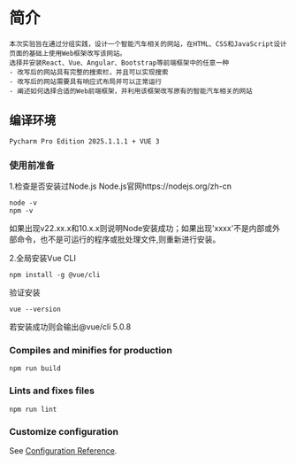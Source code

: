 # 简介
```
本次实验旨在通过分组实践，设计一个智能汽车相关的网站，在HTML、CSS和JavaScript设计页面的基础上使用Web框架改写该网站。
选择并安装React、Vue、Angular、Bootstrap等前端框架中的任意一种 
- 改写后的网站具有完整的搜索栏，并且可以实现搜索
- 改写后的网站需要具有响应式布局并可以正常运行
- 阐述如何选择合适的Web前端框架，并利用该框架改写原有的智能汽车相关的网站
```

## 编译环境
```
Pycharm Pro Edition 2025.1.1.1 + VUE 3
```

### 使用前准备
1.检查是否安装过Node.js
Node.js官网https://nodejs.org/zh-cn
```
node -v
npm -v
```
如果出现v22.xx.x和10.x.x则说明Node安装成功；如果出现'xxxx'不是内部或外部命令，也不是可运行的程序或批处理文件,则重新进行安装。

2.全局安装Vue CLI
```
npm install -g @vue/cli
```
验证安装
```
vue --version
```
若安装成功则会输出@vue/cli 5.0.8

### Compiles and minifies for production
```
npm run build
```

### Lints and fixes files
```
npm run lint
```

### Customize configuration
See [Configuration Reference](https://cli.vuejs.org/config/).
